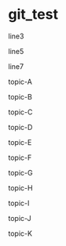 # git_test

line3

line5

line7

topic-A

topic-B

topic-C

topic-D

topic-E

topic-F

topic-G

topic-H

topic-I

topic-J

topic-K